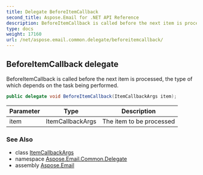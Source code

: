```yaml
---
title: Delegate BeforeItemCallback
second_title: Aspose.Email for .NET API Reference
description: BeforeItemCallback is called before the next item is processed the type of which depends on the task being performed
type: docs
weight: 17160
url: /net/aspose.email.common.delegate/beforeitemcallback/
---
```

## BeforeItemCallback delegate

BeforeItemCallback is called before the next item is processed, the type of which depends on the task being performed.

```csharp
public delegate void BeforeItemCallback(ItemCallbackArgs item);
```

| Parameter | Type | Description |
| --- | --- | --- |
| item | ItemCallbackArgs | The item to be processed |

### See Also

* class [ItemCallbackArgs](../itemcallbackargs/)
* namespace [Aspose.Email.Common.Delegate](../../aspose.email.common.delegate/)
* assembly [Aspose.Email](../../)


